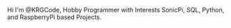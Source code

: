 Hi I'm @KRGCode,
Hobby Programmer with Interests SonicPi, SQL, Python, and RaspberryPi based Projects.
